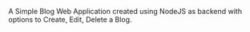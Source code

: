 A Simple Blog Web Application created using NodeJS as backend with options to Create, Edit, Delete a Blog.
